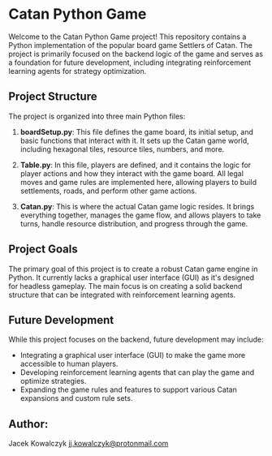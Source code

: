 # Catan Python Game

Welcome to the Catan Python Game project! This repository contains a Python implementation of the popular board game Settlers of Catan. The project is primarily focused on the backend logic of the game and serves as a foundation for future development, including integrating reinforcement learning agents for strategy optimization.

## Project Structure

The project is organized into three main Python files:

1. **boardSetup.py**: This file defines the game board, its initial setup, and basic functions that interact with it. It sets up the Catan game world, including hexagonal tiles, resource tiles, numbers, and more.

2. **Table.py**: In this file, players are defined, and it contains the logic for player actions and how they interact with the game board. All legal moves and game rules are implemented here, allowing players to build settlements, roads, and perform other game actions.

3. **Catan.py**: This is where the actual Catan game logic resides. It brings everything together, manages the game flow, and allows players to take turns, handle resource distribution, and progress through the game.

## Project Goals

The primary goal of this project is to create a robust Catan game engine in Python. It currently lacks a graphical user interface (GUI) as it's designed for headless gameplay. The main focus is on creating a solid backend structure that can be integrated with reinforcement learning agents.

## Future Development

While this project focuses on the backend, future development may include:

- Integrating a graphical user interface (GUI) to make the game more accessible to human players.
- Developing reinforcement learning agents that can play the game and optimize strategies.
- Expanding the game rules and features to support various Catan expansions and custom rule sets.

## Author:
Jacek Kowalczyk jj.kowalczyk@protonmail.com


